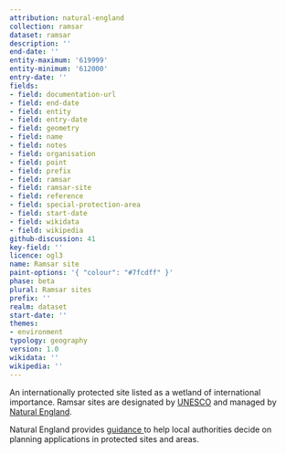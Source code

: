```yaml
---
attribution: natural-england
collection: ramsar
dataset: ramsar
description: ''
end-date: ''
entity-maximum: '619999'
entity-minimum: '612000'
entry-date: ''
fields:
- field: documentation-url
- field: end-date
- field: entity
- field: entry-date
- field: geometry
- field: name
- field: notes
- field: organisation
- field: point
- field: prefix
- field: ramsar
- field: ramsar-site
- field: reference
- field: special-protection-area
- field: start-date
- field: wikidata
- field: wikipedia
github-discussion: 41
key-field: ''
licence: ogl3
name: Ramsar site
paint-options: '{ "colour": "#7fcdff" }'
phase: beta
plural: Ramsar sites
prefix: ''
realm: dataset
start-date: ''
themes:
- environment
typology: geography
version: 1.0
wikidata: ''
wikipedia: ''
---
```


An internationally protected site listed as a wetland of international importance.
Ramsar sites are designated by [UNESCO](https://en.unesco.org/) and managed by [Natural England](https://www.gov.uk/government/organisations/natural-england).

Natural England provides [guidance ](https://www.gov.uk/guidance/protected-sites-and-areas-how-to-review-planning-applications) to help local authorities decide on planning applications in protected sites and areas.
